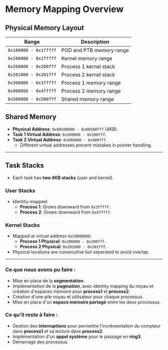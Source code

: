 # Memory Mapping Overview

## **Physical Memory Layout**
| **Range**                | **Description**                |
|--------------------------|---------------------------------|
| `0x100000 - 0x1fffff`    | PGD and PTB memory range       |
| `0x200000 - 0x2fffff`    | Kernel memory range            |
| `0x200000 - 0x200fff`    | Process 1 kernel stack         |
| `0x201000 - 0x201fff`    | Process 2 kernel stack         |
| `0x300000 - 0x3fffff`    | Process 1 memory range         |
| `0x400000 - 0x4fffff`    | Process 2 memory range         |
| `0x500000 - 0x500fff`    | Shared memory range            |


## **Shared Memory**
- **Physical Address**: `0x00500000 - 0x00500fff` (4KB).
- **Task 1 Virtual Address**: `0x500000 - 0x500fff`.
- **Task 2 Virtual Address**: `0x600000 - 0x600fff`.
  - Different virtual addresses prevent mistakes in pointer handling.

---

## **Task Stacks**
- Each task has **two 4KB stacks** (user and kernel).

### **User Stacks**
- Identity-mapped:
  - **Process 1**: Grows downward from `0x3fffff`.
  - **Process 2**: Grows downward from `0x4fffff`.

### **Kernel Stacks**
- Mapped at virtual address `0xC0000000`:
  - **Process 1 Physical**: `0x200000 - 0x200fff`.
  - **Process 2 Physical**: `0x201000 - 0x201fff`.
- Physical locations are consecutive but separated to avoid overlap.

---

### Ce que nous avons pu faire :
- Mise en place de la **segmentation**.  
- Implémentation de la **pagination**, avec identity mapping du noyau et création d'espaces mémoire pour **process1** et **process2**.  
- Création d'une pile noyau et utilisateur pour chaque processus.  
- Mise en place d'un **espace mémoire partagé** entre les deux processus.  

### Ce qu'il reste à faire :
- Gestion des **interruptions** pour permettre l'incrémentation du compteur dans **process1** et sa lecture dans **process2**.  
- Implémentation d'un **appel système** pour le passage en **ring3**.  
- Démarrage des processus.  
